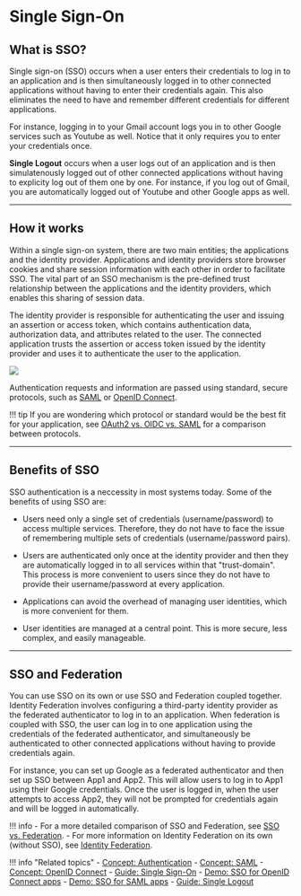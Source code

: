 # Single Sign-On

## What is SSO?

Single sign-on (SSO) occurs when a user enters their credentials to log in to an application and is then simultaneously logged in to other connected applications without having to enter their credentials again. This also eliminates the need to have and remember different credentials for different applications. 

For instance, logging in to your Gmail account logs you in to other Google services such as Youtube as well. Notice that it only requires you to enter your credentials once. 

**Single Logout** occurs when a user logs out of an application and is then simulatenously logged out of other connected applications without having to explicity log out of them one by one. For instance, if you log out of Gmail, you are automatically logged out of Youtube and other Google apps as well. 

----

## How it works

Within a single sign-on system, there are two main entities; the applications and the identity provider. Applications and identity providers store browser cookies and share session information with each other in order to facilitate SSO. The vital part of an SSO mechanism is the pre-defined trust relationship between the applications and the identity providers, which enables this sharing of session data. 

The identity provider is responsible for authenticating the user and issuing an assertion or access token, which contains authentication data, authorization data, and attributes related to the user. The connected application trusts the assertion or access token issued by the identity provider and uses it to authenticate the user to the application. 

<img name='sso-diagram' src='../../../assets/img/concepts/sso-diagram.png' class='img-zoomable'/>

Authentication requests and information are passed using standard, secure protocols, such as [SAML](TODO:link-to-concept) or [OpenID Connect](../authentication/intro-oidc). 

!!! tip
    If you are wondering which protocol or standard would be the best fit for your application, see [OAuth2 vs. OIDC vs. SAML](TODO:link-to-concept) for a comparison between protocols. 

----

## Benefits of SSO

SSO authentication is a neccessity in most systems today. Some of the benefits of using SSO are:

- Users need only a single set of credentials (username/password) to access multiple services. Therefore, they do not have to face the issue of remembering multiple sets of credentials (username/password pairs).

- Users are authenticated only once at the identity provider and then they are automatically logged in to all services within that "trust-domain". This process is more convenient to users since they do not have to provide their username/password at every application.

- Applications can avoid the overhead of managing user identities, which is more convenient for them.

- User identities are managed at a central point. This is more secure, less complex, and easily manageable.

---


## SSO and Federation

You can use SSO on its own or use SSO and Federation coupled together. Identity Federation involves configuring a third-party identity provider as the federated authenticator to log in to an application. When federation is coupled with SSO, the user can log in to one application using the credentials of the federated authenticator, and simultaneously be authenticated to other connected applications without having to provide credentials again.

For instance, you can set up Google as a federated authenticator and then set up SSO between App1 and App2.  This will allow users to log in to App1 using their Google credentials. Once the user is logged in, when the user attempts to access App2, they will not be prompted for credentials again and will be logged in automatically. 

!!! info
    - For a more detailed comparison of SSO and Federation, see [SSO vs. Federation](TODO:link-to-concept).
    - For more information on Identity Federation on its own (without SSO), see [Identity Federation](../identity-federation).


!!! info "Related topics"
    - [Concept: Authentication](../authentication/intro-authentication)
    - [Concept: SAML](TODO:link-to-concept)
    - [Concept: OpenID Connect](../authentication/intro-oidc)
    - [Guide: Single Sign-On](../../guides/login/enable-single-sign-on)
    - [Demo: SSO for OpenID Connect apps](../../quick-starts/sso-for-oidc-apps/)
    - [Demo: SSO for SAML apps](../../quick-starts/sso-for-saml-apps/)
    - [Guide: Single Logout](TODO:link-to-guide)


